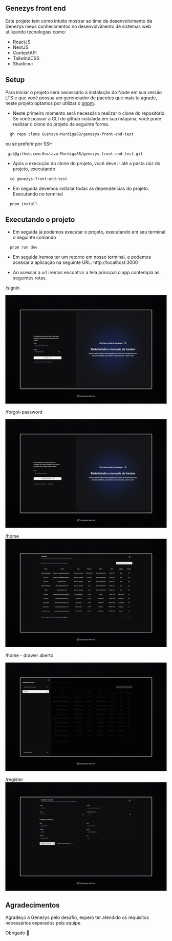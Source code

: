 ## Genezys front end

   Este projeto tem como intuito mostrar ao time de desenvolvimento da Genezys meus conhecimentos no desenvolvimento de sistemas web utilizando tecnologias como: 

  - ReactJS
  - NextJS
  - ContextAPI
  - TailwindCSS
  - Shadcnui
  
  ## Setup

  Para iniciar o projeto será necessário a instalação do Node em sua versão LTS e que você possua um gerenciador de pacotes que mais te agrade, neste projeto optamos por utilizar o <a href="https://pnpm.io/pt/">pnpm</a>.

  - Neste primeiro momento será necessário realizar o clone do repositório.
    Se você possuir a CLI do github instalada em sua máquina, você pode realizar o clone do projeto da seguinte forma.

  ```git 
    gh repo clone Gustavo-Murdiga88/genezys-front-end-test
  ```
   ou se preferir por SSH 

  ```git 
   git@github.com:Gustavo-Murdiga88/genezys-front-end-test.git
  ```

  - Após a execução do clone do projeto, você deve ir até a pasta raiz do projeto, executando
  ```shell
    cd genezys-front-end-test
  ```
  - Em seguida devemos instalar todas as dependências do projeto. Executando no terminal
  ```shell
    pnpm install
  ```
  ## Executando o projeto
    
  - Em seguida já podemos executar o projeto, executando em seu terminal o seguinte comando 
  ```shell
    pnpm run dev
  ```
  - Em seguida iremos ter um retorno em nosso terminal, e podemos acessar a aplicação na seguinte URL: http://localhost:3000
  
  - Ao acessar a url iremos encontrar a tela principal o app contempla as seguintes rotas.
   
  /signin

  ![Signin](assets/signin.jpeg)

  /forgot-password

  ![forgot-password](assets/forgot-password.jpeg)

  /home
  ![users](assets/users.jpeg)

  /home - drawer aberto

  ![drawer open](assets/drawer.jpeg)

  /register
  ![register](assets/register.jpeg)

  ## Agradecimentos

  Agradeço a Genezys pelo desafio, espero ter atendido os requisitos necessários esperados pela equipe. 
  
  Obrigado  🙏